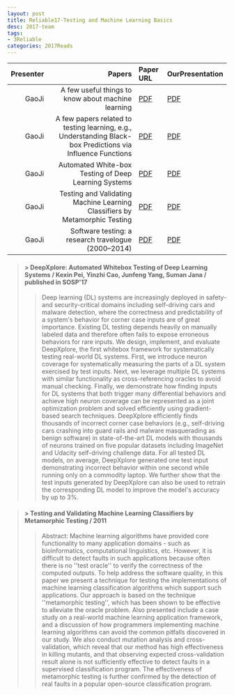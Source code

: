 ```yaml
---
layout: post
title: Reliable17-Testing and Machine Learning Basics 
desc: 2017-team
tags:
- 3Reliable
categories: 2017Reads
---
```



| Presenter | Papers | Paper URL| OurPresentation |
| -----: | ---------------------------: | :----- | :----- |
| GaoJi |  A few useful things to know about machine learning | [PDF](https://homes.cs.washington.edu/~pedrod/papers/cacm12.pdf) |  [PDF]({{site.baseurl}}/MoreTalksTeam/Ji/17Ji_MachineLearning.pdf) | 
| GaoJi | A few papers related to testing learning, e.g., Understanding Black-box Predictions via Influence Functions  | [PDF](https://arxiv.org/abs/1703.04730) |  [PDF]({{site.baseurl}}/MoreTalksTeam/Ji/17Ji_AfewPapersTestML.pdf) | 
| GaoJi |  Automated White-box Testing of Deep Learning Systems | [PDF](http://www.cs.columbia.edu/~junfeng/papers/deepxplore-sosp17.pdf) |  [PDF]({{site.baseurl}}/MoreTalksTeam/Ji/17Ji_DeepXplore.pdf) | 
| GaoJi |   Testing and Validating Machine Learning Classifiers by Metamorphic Testing | [PDF](https://www.ncbi.nlm.nih.gov/pmc/articles/PMC3082144/) |  [PDF]({{site.baseurl}}/MoreTalksTeam/Ji/17Ji-MetaTestML.pdf) | 
| GaoJi | Software testing: a research travelogue (2000–2014)  | [PDF](https://dl.acm.org/citation.cfm?id=2593885) |  [PDF]({{site.baseurl}}/MoreTalksTeam/Ji/17Ji-TestMLTravelogue.pdf) | 


> #### > DeepXplore: Automated Whitebox Testing of Deep Learning Systems / Kexin Pei, Yinzhi Cao, Junfeng Yang, Suman Jana / published in SOSP'17
>> Deep learning (DL) systems are increasingly deployed in safety- and security-critical domains including self-driving cars and malware detection, where the correctness and predictability of a system's behavior for corner case inputs are of great importance. Existing DL testing depends heavily on manually labeled data and therefore often fails to expose erroneous behaviors for rare inputs. 
We design, implement, and evaluate DeepXplore, the first whitebox framework for systematically testing real-world DL systems. First, we introduce neuron coverage for systematically measuring the parts of a DL system exercised by test inputs. Next, we leverage multiple DL systems with similar functionality as cross-referencing oracles to avoid manual checking. Finally, we demonstrate how finding inputs for DL systems that both trigger many differential behaviors and achieve high neuron coverage can be represented as a joint optimization problem and solved efficiently using gradient-based search techniques.  DeepXplore efficiently finds thousands of incorrect corner case behaviors (e.g., self-driving cars crashing into guard rails and malware masquerading as benign software) in state-of-the-art DL models with thousands of neurons trained on five popular datasets including ImageNet and Udacity self-driving challenge data. For all tested DL models, on average, DeepXplore generated one test input demonstrating incorrect behavior within one second while running only on a commodity laptop. We further show that the test inputs generated by DeepXplore can also be used to retrain the corresponding DL model to improve the model's accuracy by up to 3%. </sup></sub>


> #### > Testing and Validating Machine Learning Classifiers by Metamorphic Testing / 2011
>> Abstract: Machine learning algorithms have provided core functionality to many application domains - such as bioinformatics, computational linguistics, etc. However, it is difficult to detect faults in such applications because often there is no ''test oracle'' to verify the correctness of the computed outputs. To help address the software quality, in this paper we present a technique for testing the implementations of machine learning classification algorithms which support such applications. Our approach is based on the technique ''metamorphic testing'', which has been shown to be effective to alleviate the oracle problem. Also presented include a case study on a real-world machine learning application framework, and a discussion of how programmers implementing machine learning algorithms can avoid the common pitfalls discovered in our study. We also conduct mutation analysis and cross-validation, which reveal that our method has high effectiveness in killing mutants, and that observing expected cross-validation result alone is not sufficiently effective to detect faults in a supervised classification program. The effectiveness of metamorphic testing is further confirmed by the detection of real faults in a popular open-source classification program. </sup></sub>